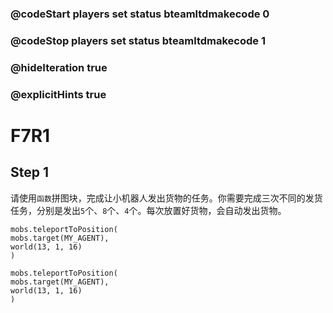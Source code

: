 ### @codeStart players set status bteamltdmakecode 0
### @codeStop players set status bteamltdmakecode 1


### @hideIteration true
### @explicitHints true

# F7R1

## Step 1
请使用```函数```拼图块，完成让小机器人发出货物的任务。你需要完成三次不同的发货任务，分别是发出``5``个、``8``个、``4``个。每次放置好货物，会自动发出货物。

```ghost
mobs.teleportToPosition(
mobs.target(MY_AGENT),
world(13, 1, 16)
)
```
```template
mobs.teleportToPosition(
mobs.target(MY_AGENT),
world(13, 1, 16)
)
```

```package
```
